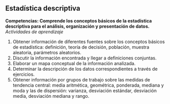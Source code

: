 ## Estadística descriptiva
**Competencias: Comprende los conceptos básicos de la estadística descriptiva para el análisis, organización y presentación de datos.**  
*Actividades de aprendizaje*

1. Obtener información de diferentes fuentes sobre los conceptos básicos de estadística: definición, teoría de decisión, población,
muestra aleatoria, parámetros aleatorios.
2. Discutir la información encontrada y llegar a definiciones conjuntas.
3. Elaborar un mapa conceptual de la información analizada.
4. Determinar la descripción de los datos correspondientes a través de ejercicios.
5. Obtener información por grupos de trabajo sobre las medidas de tendencia central: media aritmética, geométrica, ponderada, mediana y
moda y las de dispersión: varianza, desviación estándar, desviación media, desviación mediana y rango.
